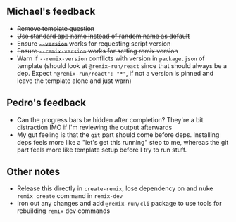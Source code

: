 ## Michael's feedback

- ~~Remove template question~~
- ~~Use standard app name instead of random name as default~~
- ~~Ensure `--version` works for requesting script version~~
- ~~Ensure `--remix-version` works for setting remix version~~
- Warn if `--remix-version` conflicts with version in `package.json` of template (should look at `@remix-run/react` since that should always be a dep. Expect `"@remix-run/react": "*"`, if not a version is pinned and leave the template alone and just warn)

## Pedro's feedback

- Can the progress bars be hidden after completion? They're a bit distraction IMO if I'm reviewing the output afterwards
- My gut feeling is that the `git` part should come before deps. Installing deps feels more like a "let's get this running" step to me, whereas the git part feels more like template setup before I try to run stuff.

## Other notes

- Release this directly in `create-remix`, lose dependency on and nuke `remix create` command in `remix-dev`
- Iron out any changes and add `@remix-run/cli` package to use tools for rebuilding `remix` dev commands
